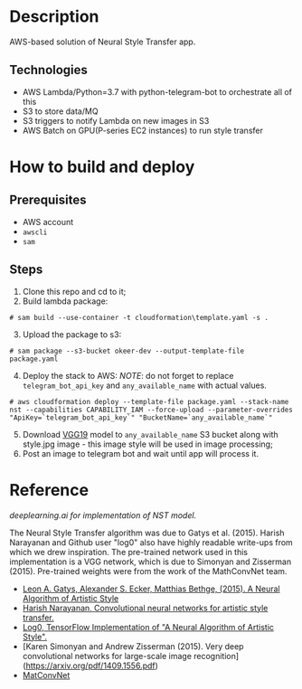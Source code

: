 # Description

AWS-based solution of Neural Style Transfer app.

## Technologies

* AWS Lambda/Python=3.7 with python-telegram-bot to orchestrate all of this
* S3 to store data/MQ
* S3 triggers to notify Lambda on new images in S3
* AWS Batch on GPU(P-series EC2 instances) to run style transfer

# How to build and deploy

## Prerequisites

* AWS account
* `awscli`
* `sam`

## Steps

1. Clone this repo and cd to it;
2. Build lambda package:
```
# sam build --use-container -t cloudformation\template.yaml -s .
```
3. Upload the package to s3:
```
# sam package --s3-bucket okeer-dev --output-template-file package.yaml
```
4. Deploy the stack to AWS:
*NOTE*: do not forget to replace `telegram_bot_api_key` and `any_available_name` with actual values.

```
# aws cloudformation deploy --template-file package.yaml --stack-name nst --capabilities CAPABILITY_IAM --force-upload --parameter-overrides "ApiKey=`telegram_bot_api_key`" "BucketName=`any_available_name`"
```
5. Download [VGG19](http://www.vlfeat.org/matconvnet/models/imagenet-vgg-verydeep-19.mat) model to `any_available_name` S3 bucket along with style.jpg image - this image style will be used in image processing;
6. Post an image to telegram bot and wait until app will process it.

# Reference

*deeplearning.ai for implementation of NST model.*

The Neural Style Transfer algorithm was due to Gatys et al. (2015). Harish Narayanan and Github user "log0" also have highly readable write-ups from which we drew inspiration. The pre-trained network used in this implementation is a VGG network, which is due to Simonyan and Zisserman (2015). Pre-trained weights were from the work of the MathConvNet team.

* [Leon A. Gatys, Alexander S. Ecker, Matthias Bethge, (2015). A Neural Algorithm of Artistic Style](https://arxiv.org/abs/1508.06576)
* [Harish Narayanan, Convolutional neural networks for artistic style transfer.](https://harishnarayanan.org/writing/artistic-style-transfer/)
* [Log0, TensorFlow Implementation of "A Neural Algorithm of Artistic Style".](http://www.chioka.in/tensorflow-implementation-neural-algorithm-of-artistic-style)
* [Karen Simonyan and Andrew Zisserman (2015). Very deep convolutional networks for large-scale image recognition] (https://arxiv.org/pdf/1409.1556.pdf)
* [MatConvNet](http://www.vlfeat.org/matconvnet/pretrained/)
